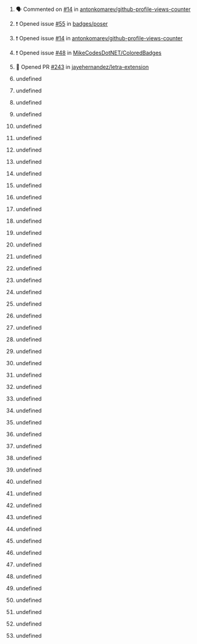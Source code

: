 1. 🗣 Commented on [#14](https://github.com//antonkomarev/github-profile-views-counter/issues/14) in [antonkomarev/github-profile-views-counter](https://github.com//antonkomarev/github-profile-views-counter)

2. ❗️ Opened issue [#55](https://github.com//badges/poser/issues/55) in [badges/poser](https://github.com//badges/poser)

3. ❗️ Opened issue [#14](https://github.com//antonkomarev/github-profile-views-counter/issues/14) in [antonkomarev/github-profile-views-counter](https://github.com//antonkomarev/github-profile-views-counter)
4. ❗️ Opened issue [#48](https://github.com//MikeCodesDotNET/ColoredBadges/issues/48) in [MikeCodesDotNET/ColoredBadges](https://github.com//MikeCodesDotNET/ColoredBadges)
5. 💪 Opened PR [#243](https://github.com//jayehernandez/letra-extension/pull/243) in [jayehernandez/letra-extension](https://github.com//jayehernandez/letra-extension)
6. undefined
7. undefined
8. undefined
9. undefined

10. undefined

11. undefined
12. undefined
13. undefined

14. undefined

15. undefined
16. undefined

17. undefined

18. undefined

19. undefined
20. undefined
21. undefined
22. undefined
23. undefined
24. undefined
25. undefined
26. undefined

27. undefined

28. undefined

29. undefined
30. undefined
31. undefined
32. undefined
33. undefined

34. undefined
35. undefined
36. undefined

37. undefined

38. undefined
39. undefined
40. undefined
41. undefined

42. undefined
43. undefined

44. undefined
45. undefined
46. undefined
47. undefined
48. undefined

49. undefined

50. undefined
51. undefined
52. undefined
53. undefined
